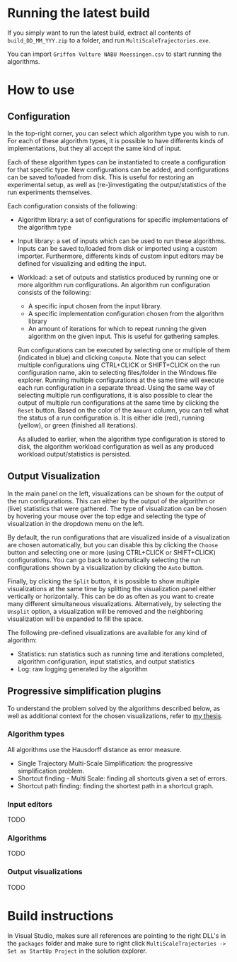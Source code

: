 # Running the latest build
If you simply want to run the latest build, extract all contents of `build_DD_MM_YYY.zip` to a folder, and run `MultiScaleTrajectories.exe`.

You can import `Griffon Vulture NABU Moessingen.csv` to start running the algorithms.

# How to use

## Configuration

In the top-right corner, you can select which algorithm type you wish to run. For each of these algorithm types, it is possible to have differents kinds of implementations, but they all accept the same kind of input.

 Each of these algorithm types can be instantiated to create a configuration for that specific type. New configurations can be added, and configurations can be saved to/loaded from disk. This is useful for restoring an experimental setup, as well as (re-)investigating the output/statistics of the run experiments themselves.
 
 Each configuration consists of the following:

 - Algorithm library: a set of configurations for specific implementations of the algorithm type
 - Input library: a set of inputs which can be used to run these algorithms. Inputs can be saved to/loaded from disk or imported using a custom importer. Furthermore, differents kinds of custom input editors may be defined for visualizing and editing the input.
 - Workload: a set of outputs and statistics produced by running one or more algorithm run configurations. An algorithm run configuration consists of the following:
   - A specific input chosen from the input library.
   - A specific implementation configuration chosen from the algorithm library
   - An amount of iterations for which to repeat running the given algorithm on the given input. This is useful for gathering samples.
 
   Run configurations can be executed by selecting one or multiple of them (indicated in blue) and clicking `Compute`. Note that you can select multiple configurations uing CTRL+CLICK or SHIFT+CLICK on the run configuration name, akin to selecting files/folder in the Windows file explorer. Running multiple configurations at the same time will execute each run configuration in a separate thread. Using the same way of selecting multiple run configurations, it is also possible to clear the output of multiple run configurations at the same time by clicking the `Reset` button. Based on the color of the `Amount` column, you can tell what the status of a run configuration is. It is either idle (red), running (yellow), or green (finished all iterations).

   As alluded to earlier, when the algorithm type configuration is stored to disk, the algorithm workload configuration as well as any produced workload output/statistics is persisted.

## Output Visualization

In the main panel on the left, visualizations can be shown for the output of the run configurations. This can either by the output of the algorithm or (live) statistics that were gathered. The type of visualization can be chosen by hovering your mouse over the top edge and selecting the type of visualization in the dropdown menu on the left. 

By default, the run configurations that are visualized inside of a visualization are chosen automatically, but you can disable this by clicking the `Choose` button and selecting one or more (using CTRL+CLICK or SHIFT+CLICK) configurations. You can go back to automatically selecting the run configurations shown by a visualization by clicking the `Auto` button.

Finally, by clicking the `Split` button, it is possible to show multiple visualizations at the same time by splitting the visualization panel either vertically or horizontally. This can be do as often as you want to create many different simultaneous visualizations. Alternatively, by selecting the `Unsplit` option, a visualization will be removed and the neighboring visualization will be expanded to fill the space.

The following pre-defined visualizations are available for any kind of algorithm:

- Statistics: run statistics such as running time and iterations completed, algorithm configuration, input statistics, and output statistics
- Log: raw logging generated by the algorithm
 
## Progressive simplification plugins

To understand the problem solved by the algorithms described below, as well as additional context for the chosen visualizations, refer to [my thesis](https://iverb.me/research/thesis.pdf).

### Algorithm types

All algorithms use the Hausdorff distance as error measure.

- Single Trajectory Multi-Scale Simplification: the progressive simplification problem.
- Shortcut finding - Multi Scale: finding all shortcuts given a set of errors.
- Shortcut path finding: finding the shortest path in a shortcut graph.

### Input editors

TODO

### Algorithms

TODO

### Output visualizations

TODO

# Build instructions

In Visual Studio, makes sure all references are pointing to the right DLL's in the `packages` folder and make sure to right click `MultiScaleTrajectories -> Set as StartUp Project` in the solution explorer.
